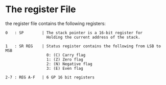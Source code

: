 # The register File

the register file contains the following registers:
```
0   : SP        | The stack pointer is a 16-bit register for
                  Holding the current address of the stack.

1   : SR REG    | Status register contains the following from LSB to MSB
                  0: (C) Carry flag
                  1: (Z) Zero flag
                  2: (N) Negative flag
                  3: (E) Even flag

2-7 : REG A-F   | 6 GP 16 bit registers
```